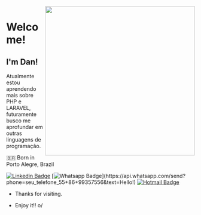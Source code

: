 <img align="right" width="400" height="400" src="https://s3-sa-east-1.amazonaws.com/season-training/images/blog/blog-10.png">

# Welcome!

## I'm Dan!
Atualmente estou aprendendo mais sobre PHP e LARAVEL, futuramente busco me aprofundar em outras linguagens de programação.



🇧🇷 Born in Porto Alegre, Brazil

[![Linkedin Badge](https://img.shields.io/badge/-LinkedIn-blue?style=flat-square&logo=Linkedin&logoColor=white&link=link_do_seu_perfil_no_linkedin)](https://www.linkedin.com/in/verasdanilo/)
[![Whatsapp Badge](https://img.shields.io/badge/-Whatsapp-4CA143?style=flat-square&labelColor=4CA143&logo=whatsapp&logoColor=white&link=https://api.whatsapp.com/send?phone=seu_telefone_55+86+999357556&text=Hello!)](https://api.whatsapp.com/send?phone=seu_telefone_55+86+99357556&text=Hello!)
[![Hotmail Badge](https://img.shields.io/badge/-Hotmail-c14438?style=flat-square&logo=Hotmail&logoColor=white&link=mailto:veras_dan@hotmail.com)](mailto:veras_dan@hotmail.com)
 
- Thanks for visiting. 
 
- Enjoy it!! o/

<!---
verasdan/verasdan is a ✨ special ✨ repository because its `README.md` (this file) appears on your GitHub profile.
You can click the Preview link to take a look at your changes.
--->
